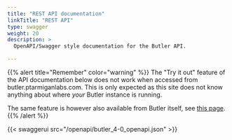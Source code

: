 ```yaml
---
title: "REST API documentation"
linkTitle: "REST API"
type: swagger
weight: 20
description: >
  OpenAPI/Swagger style documentation for the Butler API.

---
```


{{% alert title="Remember" color="warning" %}}
The "Try it out" feature of the API documentation below does not work when accessed from butler.ptarmiganlabs.com. This is only expected as this site does not know anything about where *your* Butler instance is running.

The same feature is however also available from Butler itself, see [this page](http://localhost:1313/docs/examples/openapi-docs/#openapi-documentation-built-into-butler).
{{% /alert %}}

{{< swaggerui src="/openapi/butler_4-0_openapi.json" >}}
